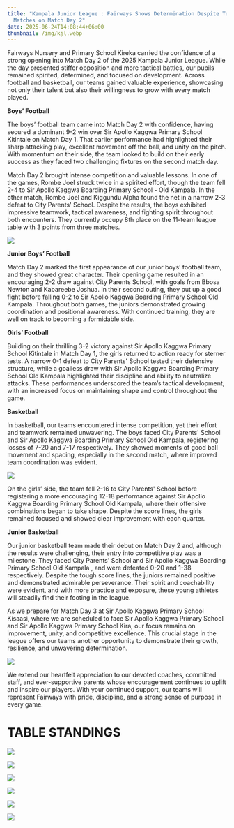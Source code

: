 ```yaml
---
title: "Kampala Junior League : Fairways Shows Determination Despite Tough
  Matches on Match Day 2"
date: 2025-06-24T14:08:44+06:00
thumbnail: /img/kjl.webp
---
```

Fairways Nursery and Primary School Kireka carried the confidence of a strong opening into Match Day 2 of the 2025 Kampala Junior League. While the day presented stiffer opposition and more tactical battles, our pupils remained spirited, determined, and focused on development. Across football and basketball, our teams gained valuable experience, showcasing not only their talent but also their willingness to grow with every match played.

**Boys’ Football**

The boys’ football team came into Match Day 2 with confidence, having secured a dominant 9-2 win over Sir Apollo Kaggwa Primary School Kitintale on Match Day 1. That earlier performance had highlighted their sharp attacking play, excellent movement off the ball, and unity on the pitch. With momentum on their side, the team looked to build on their early success as they faced two challenging fixtures on the second match day.

Match Day 2 brought intense competition and valuable lessons. In one of the games, Rombe Joel struck twice in a spirited effort, though the team fell 2-4 to Sir Apollo Kaggwa Boarding Primary School - Old Kampala. In the other match, Rombe Joel and Kiggundu Alpha found the net in a narrow 2-3 defeat to City Parents' School. Despite the results, the boys exhibited impressive teamwork, tactical awareness, and fighting spirit throughout both encounters. They currently occupy 8th place on the 11-team league table with 3 points from three matches.

![](/img/whatsapp-image-2025-06-19-at-22.13.14.jpeg)

**Junior Boys’ Football**

Match Day 2 marked the first appearance of our junior boys’ football team, and they showed great character. Their opening game resulted in an encouraging 2-2 draw against City Parents School, with goals from Bbosa Newton and Kabareebe Joshua. In their second outing, they put up a good fight before falling 0-2 to Sir Apollo Kaggwa Boarding Primary School Old Kampala. Throughout both games, the juniors demonstrated growing coordination and positional awareness. With continued training, they are well on track to becoming a formidable side.

**Girls’ Football**

Building on their thrilling 3-2 victory against Sir Apollo Kaggwa Primary School Kitintale in Match Day 1, the girls returned to action ready for sterner tests. A narrow 0-1 defeat to City Parents' School tested their defensive structure, while a goalless draw with Sir Apollo Kaggwa Boarding Primary School Old Kampala highlighted their discipline and ability to neutralize attacks. These performances underscored the team’s tactical development, with an increased focus on maintaining shape and control throughout the game.

**Basketball**

In basketball, our teams encountered intense competition, yet their effort and teamwork remained unwavering. The boys faced City Parents' School and Sir Apollo Kaggwa Boarding Primary School Old Kampala, registering losses of 7-20 and 7-17 respectively. They showed moments of good ball movement and spacing, especially in the second match, where improved team coordination was evident.

![](/img/e1e36970-f01c-461d-8d94-2a4d3e306967.jfif)

On the girls’ side, the team fell 2-16 to City Parents' School before registering a more encouraging 12-18 performance against Sir Apollo Kaggwa Boarding Primary School Old Kampala, where their offensive combinations began to take shape. Despite the score lines, the girls remained focused and showed clear improvement with each quarter.

**Junior Basketball**

Our junior basketball team made their debut on Match Day 2 and, although the results were challenging, their entry into competitive play was a milestone. They faced City Parents' School and Sir Apollo Kaggwa Boarding Primary School Old Kampala , and were defeated 0-20 and 1-38 respectively. Despite the tough score lines, the juniors remained positive and demonstrated admirable perseverance. Their spirit and coachability were evident, and with more practice and exposure, these young athletes will steadily find their footing in the league. 

As we prepare for Match Day 3 at Sir Apollo Kaggwa Primary School Kisaasi, where we are scheduled to face Sir Apollo Kaggwa Primary School and Sir Apollo Kaggwa Primary School Kira, our focus remains on improvement, unity, and competitive excellence. This crucial stage in the league offers our teams another opportunity to demonstrate their growth, resilience, and unwavering determination.  

![](/img/c8c61720-d95b-4ffe-a0b3-aa7a6f4bf89d.jfif)

We extend our heartfelt appreciation to our devoted coaches, committed staff, and ever-supportive parents whose encouragement continues to uplift and inspire our players. With your continued support, our teams will represent Fairways with pride, discipline, and a strong sense of purpose in every game.

# TABLE STANDINGS

![](/img/1-1-.webp)

![](/img/2.webp)

![](/img/3.webp)

![](/img/4.webp)

![](/img/5.webp)

![](/img/6.webp)
